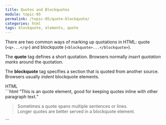 ```yaml
---
title: Quotes and Blockquotes
module: topic-05
permalink: /topic-05/quote-blockquote/
categories: html
tags: blockquote, elements, quote
---
```


<div class="divider-heading"></div>

There are two common ways of marking up quotations in HTML: quote (`<q>...</q>`) and blockquote (`<blockquote>...</blockquote>`).

The **quote** tag defines a short quotation. Browsers normally _insert quotation marks_ around the quotation.

The **blockquote** tag specifies a section that is quoted from another source. Browsers usually _indent_ blockquote elements.


<div class="code-heading">
  <span class="html">HTML</span>
</div>
```html
<q>This is an quote element, good for keeping quotes inline with other paragraph text.</q>

<blockquote>
  Sometimes a quote spans multiple sentences or lines.<br/>
  Longer quotes are better served in a blockquote element.
</blockquote>
```


<div class="external-embed">
  <p data-height="400" data-theme-id="30567" data-slug-hash="gvxRqL" data-default-tab="html,result" data-user="Media-Ed-Online" data-pen-title="Semantic HTML, Quotes and Blockquotes" class="codepen"></p>
</div>
